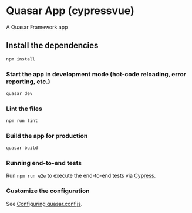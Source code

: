 # Quasar App (cypressvue)

A Quasar Framework app

## Install the dependencies
```bash
npm install
```

### Start the app in development mode (hot-code reloading, error reporting, etc.)
```bash
quasar dev
```

### Lint the files
```bash
npm run lint
```

### Build the app for production
```bash
quasar build
```

### Running end-to-end tests

Run `npm run e2e` to execute the end-to-end tests via [Cypress](https://www.cypress.io/).

### Customize the configuration
See [Configuring quasar.conf.js](https://quasar.dev/quasar-cli/quasar-conf-js).
